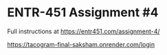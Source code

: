 # ENTR-451 Assignment #4

Full instructions at https://entr451.com/assignment-4/

https://tacogram-final-saksham.onrender.com/login
